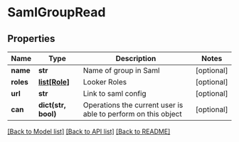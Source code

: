 # SamlGroupRead

## Properties
Name | Type | Description | Notes
------------ | ------------- | ------------- | -------------
**name** | **str** | Name of group in Saml | [optional] 
**roles** | [**list[Role]**](Role.md) | Looker Roles | [optional] 
**url** | **str** | Link to saml config | [optional] 
**can** | **dict(str, bool)** | Operations the current user is able to perform on this object | [optional] 

[[Back to Model list]](../README.md#documentation-for-models) [[Back to API list]](../README.md#documentation-for-api-endpoints) [[Back to README]](../README.md)


